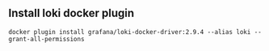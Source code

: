 ## Install loki docker plugin

```shell
docker plugin install grafana/loki-docker-driver:2.9.4 --alias loki --grant-all-permissions
```
